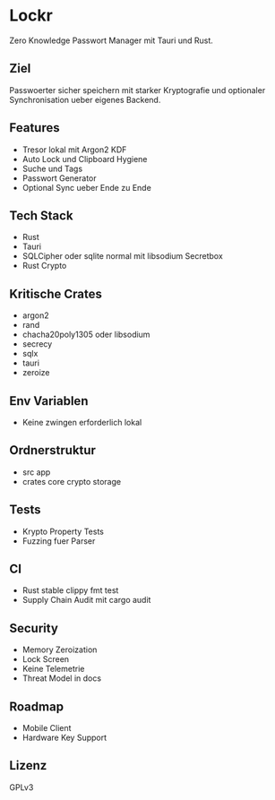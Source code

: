 # Lockr
Zero Knowledge Passwort Manager mit Tauri und Rust.

## Ziel
Passwoerter sicher speichern mit starker Kryptografie und optionaler Synchronisation ueber eigenes Backend.

## Features
* Tresor lokal mit Argon2 KDF
* Auto Lock und Clipboard Hygiene
* Suche und Tags
* Passwort Generator
* Optional Sync ueber Ende zu Ende

## Tech Stack
* Rust
* Tauri
* SQLCipher oder sqlite normal mit libsodium Secretbox
* Rust Crypto

## Kritische Crates
* argon2
* rand
* chacha20poly1305 oder libsodium
* secrecy
* sqlx
* tauri
* zeroize

## Env Variablen
* Keine zwingen erforderlich lokal

## Ordnerstruktur
* src app
* crates core crypto storage

## Tests
* Krypto Property Tests
* Fuzzing fuer Parser

## CI
* Rust stable clippy fmt test
* Supply Chain Audit mit cargo audit

## Security
* Memory Zeroization
* Lock Screen
* Keine Telemetrie
* Threat Model in docs

## Roadmap
* Mobile Client
* Hardware Key Support

## Lizenz
GPLv3
